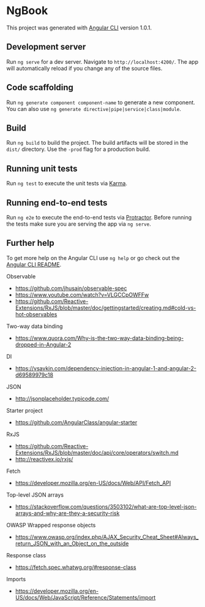 # NgBook

This project was generated with [Angular CLI](https://github.com/angular/angular-cli) version 1.0.1.

## Development server

Run `ng serve` for a dev server. Navigate to `http://localhost:4200/`. The app will automatically reload if you change any of the source files.

## Code scaffolding

Run `ng generate component component-name` to generate a new component. You can also use `ng generate directive|pipe|service|class|module`.

## Build

Run `ng build` to build the project. The build artifacts will be stored in the `dist/` directory. Use the `-prod` flag for a production build.

## Running unit tests

Run `ng test` to execute the unit tests via [Karma](https://karma-runner.github.io).

## Running end-to-end tests

Run `ng e2e` to execute the end-to-end tests via [Protractor](http://www.protractortest.org/).
Before running the tests make sure you are serving the app via `ng serve`.

## Further help

To get more help on the Angular CLI use `ng help` or go check out the [Angular CLI README](https://github.com/angular/angular-cli/blob/master/README.md).

Observable
- https://github.com/jhusain/observable-spec
- https://www.youtube.com/watch?v=VLGCCpOWFFw
- https://github.com/Reactive-Extensions/RxJS/blob/master/doc/gettingstarted/creating.md#cold-vs-hot-observables

Two-way data binding 
- https://www.quora.com/Why-is-the-two-way-data-binding-being-dropped-in-Angular-2

DI
- https://vsavkin.com/dependency-injection-in-angular-1-and-angular-2-d69589979c18

JSON
- http://jsonplaceholder.typicode.com/

Starter project
- https://github.com/AngularClass/angular-starter

RxJS
- https://github.com/Reactive-Extensions/RxJS/blob/master/doc/api/core/operators/switch.md
- http://reactivex.io/rxjs/

Fetch
- https://developer.mozilla.org/en-US/docs/Web/API/Fetch_API

Top-level JSON arrays
- https://stackoverflow.com/questions/3503102/what-are-top-level-json-arrays-and-why-are-they-a-security-risk

OWASP Wrapped response objects
- https://www.owasp.org/index.php/AJAX_Security_Cheat_Sheet#Always_return_JSON_with_an_Object_on_the_outside

Response class
- https://fetch.spec.whatwg.org/#response-class

Imports
- https://developer.mozilla.org/en-US/docs/Web/JavaScript/Reference/Statements/import
